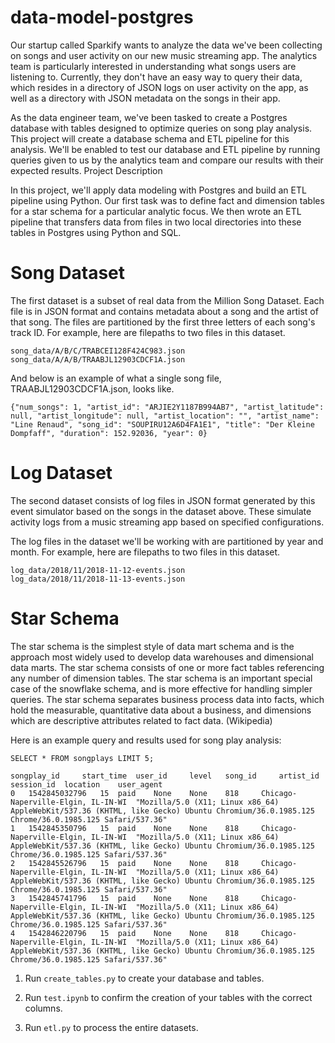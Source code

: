 # data-model-postgres

Our startup called Sparkify wants to analyze the data we've been collecting on songs and user activity on our new music streaming app. The analytics team is particularly interested in understanding what songs users are listening to. Currently, they don't have an easy way to query their data, which resides in a directory of JSON logs on user activity on the app, as well as a directory with JSON metadata on the songs in their app.

As the data engineer team, we've been tasked to create a Postgres database with tables designed to optimize queries on song play analysis. This project will create a database schema and ETL pipeline for this analysis. We'll be enabled to test our database and ETL pipeline by running queries given to us by the analytics team and compare our results with their expected results.
Project Description

In this project, we'll apply data modeling with Postgres and build an ETL pipeline using Python. Our first task was to define fact and dimension tables for a star schema for a particular analytic focus. We then wrote an ETL pipeline that transfers data from files in two local directories into these tables in Postgres using Python and SQL.

# Song Dataset

The first dataset is a subset of real data from the Million Song Dataset. Each file is in JSON format and contains metadata about a song and the artist of that song. The files are partitioned by the first three letters of each song's track ID. For example, here are filepaths to two files in this dataset.

```
song_data/A/B/C/TRABCEI128F424C983.json
song_data/A/A/B/TRAABJL12903CDCF1A.json
```

And below is an example of what a single song file, TRAABJL12903CDCF1A.json, looks like.

`{"num_songs": 1, "artist_id": "ARJIE2Y1187B994AB7", "artist_latitude": null, "artist_longitude": null, "artist_location": "", "artist_name": "Line Renaud", "song_id": "SOUPIRU12A6D4FA1E1", "title": "Der Kleine Dompfaff", "duration": 152.92036, "year": 0}`

# Log Dataset

The second dataset consists of log files in JSON format generated by this event simulator based on the songs in the dataset above. These simulate activity logs from a music streaming app based on specified configurations.

The log files in the dataset we'll be working with are partitioned by year and month. For example, here are filepaths to two files in this dataset.

```
log_data/2018/11/2018-11-12-events.json
log_data/2018/11/2018-11-13-events.json
```

# Star Schema

The star schema is the simplest style of data mart schema and is the approach most widely used to develop data warehouses and dimensional data marts. The star schema consists of one or more fact tables referencing any number of dimension tables. The star schema is an important special case of the snowflake schema, and is more effective for handling simpler queries. The star schema separates business process data into facts, which hold the measurable, quantitative data about a business, and dimensions which are descriptive attributes related to fact data. (Wikipedia)

Here is an example query and results used for song play analysis:

`SELECT * FROM songplays LIMIT 5;`

```
songplay_id 	start_time 	user_id 	level 	song_id 	artist_id 	session_id 	location 	user_agent
0 	1542845032796 	15 	paid 	None 	None 	818 	Chicago-Naperville-Elgin, IL-IN-WI 	"Mozilla/5.0 (X11; Linux x86_64) AppleWebKit/537.36 (KHTML, like Gecko) Ubuntu Chromium/36.0.1985.125 Chrome/36.0.1985.125 Safari/537.36"
1 	1542845350796 	15 	paid 	None 	None 	818 	Chicago-Naperville-Elgin, IL-IN-WI 	"Mozilla/5.0 (X11; Linux x86_64) AppleWebKit/537.36 (KHTML, like Gecko) Ubuntu Chromium/36.0.1985.125 Chrome/36.0.1985.125 Safari/537.36"
2 	1542845526796 	15 	paid 	None 	None 	818 	Chicago-Naperville-Elgin, IL-IN-WI 	"Mozilla/5.0 (X11; Linux x86_64) AppleWebKit/537.36 (KHTML, like Gecko) Ubuntu Chromium/36.0.1985.125 Chrome/36.0.1985.125 Safari/537.36"
3 	1542845741796 	15 	paid 	None 	None 	818 	Chicago-Naperville-Elgin, IL-IN-WI 	"Mozilla/5.0 (X11; Linux x86_64) AppleWebKit/537.36 (KHTML, like Gecko) Ubuntu Chromium/36.0.1985.125 Chrome/36.0.1985.125 Safari/537.36"
4 	1542846220796 	15 	paid 	None 	None 	818 	Chicago-Naperville-Elgin, IL-IN-WI 	"Mozilla/5.0 (X11; Linux x86_64) AppleWebKit/537.36 (KHTML, like Gecko) Ubuntu Chromium/36.0.1985.125 Chrome/36.0.1985.125 Safari/537.36"
```

1. Run `create_tables.py` to create your database and tables.

2. Run `test.ipynb` to confirm the creation of your tables with the correct columns.

3. Run `etl.py` to process the entire datasets.
